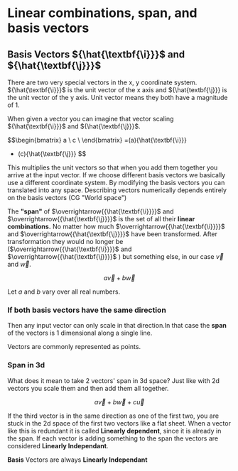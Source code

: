 # Linear combinations, span, and basis vectors

## Basis Vectors ${\hat{\textbf{\i}}}$ and ${\hat{\textbf{\j}}}$ 
There are two very special vectors in the x, y coordinate system. ${\hat{\textbf{\i}}}$ is the unit vector of the x axis and ${\hat{textbf{\j}}} is the unit vector of the y axis. Unit vector means they both have a magnitude of 1. 

When given a vector you can imagine that vector scaling ${\hat{\textbf{\i}}}$ and ${\hat{\textbf{\j}}}$. 

$$\begin{bmatrix}
    a \\
    c \\
\end{bmatrix}
=(a){\hat{\textbf{\i}}}
* (c){\hat{\textbf{\j}}}
$$ 

This multiplies the unit vectors so that when you add them together you arrive at the input vector. If we choose different basis vectors we basically use a different coordinate system. By modifying the basis vectors you can translated into any space. Describing vectors numerically depends entirely on the basis vectors (CG "World space")

The **"span"** of $\overrightarrow{{\hat{\textbf{\i}}}}$ and $\overrightarrow{{\hat{\textbf{\j}}}}$ is the set of all their **linear combinations.** No matter how much $\overrightarrow{{\hat{\textbf{\i}}}}$ and $\overrightarrow{{\hat{\textbf{\j}}}}$ have been transformed. After transformation they would no longer be ($\overrightarrow{{\hat{\textbf{\i}}}}$ and $\overrightarrow{{\hat{\textbf{\j}}}}$ ) but something else, in our case $\overrightarrow{v}$ and $\overrightarrow{w}$.

$$
a\overrightarrow{v}+b\overrightarrow{w}
$$

Let *a* and *b* vary over all real numbers. 

### If both basis vectors have the same direction
Then any input vector can only scale in that direction.In that case the **span** of the vectors is 1 dimensional along a single line. 

Vectors are commonly represented as points. 

### Span in 3d
What does it mean to take 2 vectors' span in 3d space? 
Just like with 2d vectors you scale them and then add them all together.

$$
a\overrightarrow{v}+b\overrightarrow{w}+c\overrightarrow{u}
$$

If the third vector is in the same direction as one of the first two, you are stuck in the 2d space of the first two vectors like a flat sheet. When a vector like this is redundant it is called **Linearly dependent**, since it is already in the span. If each vector is adding something to the span the vectors are considered **Linearly Independant**.

**Basis** Vectors are always **Linearly Independant**











